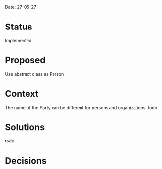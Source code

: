 Date: 27-06-27

# Status
Implemented

# Proposed
Use abstract class as Person

# Context
The name of the Party can be different for persons and organizations.
todo

# Solutions
todo

# Decisions


